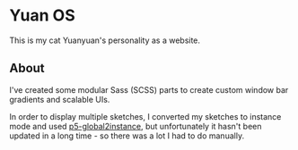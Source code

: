 # Yuan OS

This is my cat Yuanyuan's personality as a website.

## About
I've created some modular Sass (SCSS) parts to create custom window bar gradients and scalable UIs. 

In order to display multiple sketches, I converted my sketches to instance mode and used [p5-global2instance](https://github.com/DrSensor/p5-global2instance), but unfortunately it hasn't been updated in a long time - so there was a lot I had to do manually. 